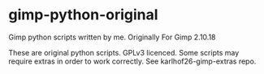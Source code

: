 # gimp-python-original
Gimp python scripts written by me. Originally For Gimp 2.10.18

These are original python scripts. GPLv3 licenced.
Some scripts may require extras in order to work correctly. See karlhof26-gimp-extras repo.
